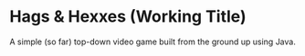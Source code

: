 # Hags & Hexxes (Working Title)

A simple (so far) top-down video game built from the ground up using Java.